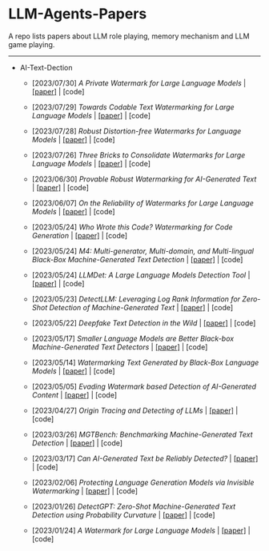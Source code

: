 # LLM-Agents-Papers
A repo lists papers about LLM role playing, memory mechanism and LLM game playing.

---

- AI-Text-Dection
	- [2023/07/30] *A Private Watermark for Large Language Models* | [[paper]](https://arxiv.org/abs/2307.16230) | [code]

	- [2023/07/29] *Towards Codable Text Watermarking for Large Language Models* | [[paper]](https://arxiv.org/abs/2307.15992) | [code]

	- [2023/07/28] *Robust Distortion-free Watermarks for Language Models* | [[paper]](https://arxiv.org/abs/2307.15593) | [code]

	- [2023/07/26] *Three Bricks to Consolidate Watermarks for Large Language Models* | [[paper]](https://arxiv.org/abs/2308.00113) | [code]

	- [2023/06/30] *Provable Robust Watermarking for AI-Generated Text* | [[paper]](https://arxiv.org/abs/2306.17439) | [code]

	- [2023/06/07] *On the Reliability of Watermarks for Large Language Models* | [[paper]](https://arxiv.org/abs/2306.04634) | [code]

	- [2023/05/24] *Who Wrote this Code? Watermarking for Code Generation* | [[paper]](https://arxiv.org/abs/2305.15060) | [code]

	- [2023/05/24] *M4: Multi-generator, Multi-domain, and Multi-lingual Black-Box Machine-Generated Text Detection* | [[paper]](https://arxiv.org/abs/2305.14902) | [code]

	- [2023/05/24] *LLMDet: A Large Language Models Detection Tool* | [[paper]](https://arxiv.org/abs/2305.15004) | [code]

	- [2023/05/23] *DetectLLM: Leveraging Log Rank Information for Zero-Shot Detection of Machine-Generated Text* | [[paper]](https://arxiv.org/abs/2306.05540) | [code]

	- [2023/05/22] *Deepfake Text Detection in the Wild* | [[paper]](https://arxiv.org/abs/2305.13242) | [code]

	- [2023/05/17] *Smaller Language Models are Better Black-box Machine-Generated Text Detectors* | [[paper]](https://arxiv.org/abs/2305.09859) | [code]

	- [2023/05/14] *Watermarking Text Generated by Black-Box Language Models* | [[paper]](https://arxiv.org/abs/2305.08883) | [code]

	- [2023/05/05] *Evading Watermark based Detection of AI-Generated Content* | [[paper]](https://arxiv.org/abs/2305.03807) | [code]

	- [2023/04/27] *Origin Tracing and Detecting of LLMs* | [[paper]](https://arxiv.org/abs/2304.14072) | [code]

	- [2023/03/26] *MGTBench: Benchmarking Machine-Generated Text Detection* | [[paper]](https://arxiv.org/abs/2303.14822) | [code]

	- [2023/03/17] *Can AI-Generated Text be Reliably Detected?* | [[paper]](https://arxiv.org/abs/2303.11156) | [code]

	- [2023/02/06] *Protecting Language Generation Models via Invisible Watermarking* | [[paper]](https://arxiv.org/abs/2302.03162) | [code]

	- [2023/01/26] *DetectGPT: Zero-Shot Machine-Generated Text Detection using Probability Curvature* | [[paper]](https://arxiv.org/abs/2301.11305) | [code]

	- [2023/01/24] *A Watermark for Large Language Models* | [[paper]](https://arxiv.org/abs/2301.10226) | [code]
